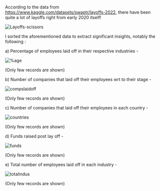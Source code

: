 According to the data from https://www.kaggle.com/datasets/swaptr/layoffs-2022, there have been quite a lot of layoffs right from early 2020 itself!



![Layoffs-scissors](https://user-images.githubusercontent.com/118953638/205452668-d0a8d9ec-25cd-4452-b7cc-938c70d040c5.jpg)


I sorted the aforementioned data to extract significant insights, notably the following :

a) Percentage of employees laid off in their respective industries - 


![%age](https://user-images.githubusercontent.com/118953638/205453169-6cc9f4e9-8eb2-427b-b7bd-9476ea39a105.JPG)

(Only few records are shown)


b) Number of companies that laid off their employees wrt to their stage - 


![compslaidoff](https://user-images.githubusercontent.com/118953638/205453259-332b9f66-55af-4166-ac03-174708e0fe79.JPG)

(Only few records are shown)


c) Number of companies that laid off their employees in each country -


![countries](https://user-images.githubusercontent.com/118953638/205453373-b4eeb227-49e1-4dc2-9773-92c97f3b539c.JPG)

(Only few records are shown)


d) Funds raised post lay off - 


![funds](https://user-images.githubusercontent.com/118953638/205453451-8eadaf23-0592-4302-b14c-80912479479d.JPG)

(Only few records are shown)


e) Total number of employees laid off in each industry - 


![totalindus](https://user-images.githubusercontent.com/118953638/205453539-9e1dd112-f3d5-458e-bfbf-0aa92d04c650.JPG)

(Only few records are shown)
